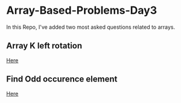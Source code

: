 # Array-Based-Problems-Day3
In this Repo, I've added two most asked questions related to arrays.</br>
## Array K left rotation
[Here](https://github.com/akshatprogrammer/Array-Based-Problems-Day3/tree/main/ArrayK_LeftRotation)
## Find Odd occurence element
[Here](https://github.com/akshatprogrammer/Array-Based-Problems-Day3/tree/main/ElementOccuringOddNumberOfTimes)
